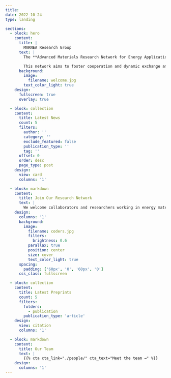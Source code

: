 ```yaml
---
title: 
date: 2022-10-24
type: landing

sections:
  - block: hero
    content:
      title: |
        MARNEA Research Group
      text: |
        The **Advanced Materials Research Network for Energy Applications** is a collaborative group focused on the development of advanced materials, including their synthesis, characterization, and theoretical modeling for energy uses.

        This network aims to foster cooperation and dynamic exchange among researchers to improve problem-solving and create new technological innovations.
      background:
        image:
          filename: welcome.jpg
        text_color_light: true
    design:
      fullscreen: true
      overlay: true

  - block: collection
    content:
      title: Latest News
      count: 5
      filters:
        author: ''
        category: ''
        exclude_featured: false
        publication_type: ''
        tag: ''
      offset: 0
      order: desc
      page_type: post
    design:
      view: card
      columns: '1'

  - block: markdown
    content:
      title: Join Our Research Network
      text: |
        We welcome collaborators and researchers working in energy materials, nanotechnology, catalysis, and sustainability. Together, we build solutions for a cleaner and more efficient future.
    design:
      columns: '1'
      background:
        image: 
          filename: coders.jpg
          filters:
            brightness: 0.6
          parallax: true
          position: center
          size: cover
          text_color_light: true
      spacing:
        padding: ['60px', '0', '60px', '0']
      css_class: fullscreen

  - block: collection
    content:
      title: Latest Preprints
      count: 5
      filters:
        folders:
          - publication
        publication_type: 'article'
    design:
      view: citation
      columns: '1'

  - block: markdown
    content:
      title: Our Team
      text: |
        {{% cta cta_link="./people/" cta_text="Meet the team →" %}}
    design:
      columns: '1'
---
```

